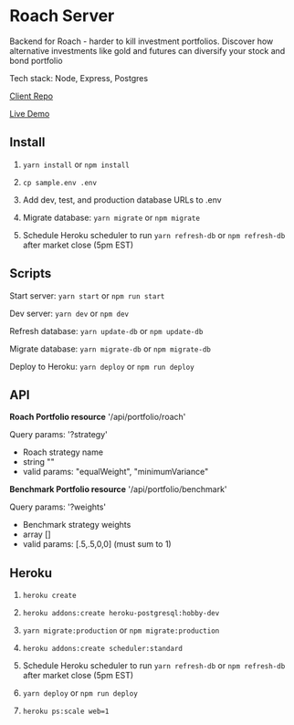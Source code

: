 # Roach Server

Backend for Roach - harder to kill investment portfolios. Discover how alternative investments like gold and futures can diversify your stock and bond portfolio

Tech stack: Node, Express, Postgres

[Client Repo](https://github.com/ajfryer/roach-client)

[Live Demo](https://roach.now.sh)

## Install

1. `yarn install` or `npm install`

2. `cp sample.env .env`

3. Add dev, test, and production database URLs to .env

4. Migrate database: `yarn migrate` or `npm migrate`

5. Schedule Heroku scheduler to run `yarn refresh-db` or `npm refresh-db` after market close (5pm EST)

## Scripts

Start server: `yarn start` or `npm run start`

Dev server: `yarn dev` or `npm dev`

Refresh database: `yarn update-db` or `npm update-db`

Migrate database: `yarn migrate-db` or `npm migrate-db`

Deploy to Heroku: `yarn deploy` or `npm run deploy`

## API

**Roach Portfolio resource**
'/api/portfolio/roach'

Query params:
'?strategy'

- Roach strategy name
- string ""
- valid params: "equalWeight", "minimumVariance"

**Benchmark Portfolio resource**
'/api/portfolio/benchmark'

Query params:
'?weights'

- Benchmark strategy weights
- array []
- valid params: [.5,.5,0,0] (must sum to 1)

## Heroku

1. `heroku create`

2. `heroku addons:create heroku-postgresql:hobby-dev`

3. `yarn migrate:production` or `npm migrate:production`

4. `heroku addons:create scheduler:standard`

5. Schedule Heroku scheduler to run `yarn refresh-db` or `npm refresh-db` after market close (5pm EST)

6. `yarn deploy` or `npm run deploy`

7. `heroku ps:scale web=1`
